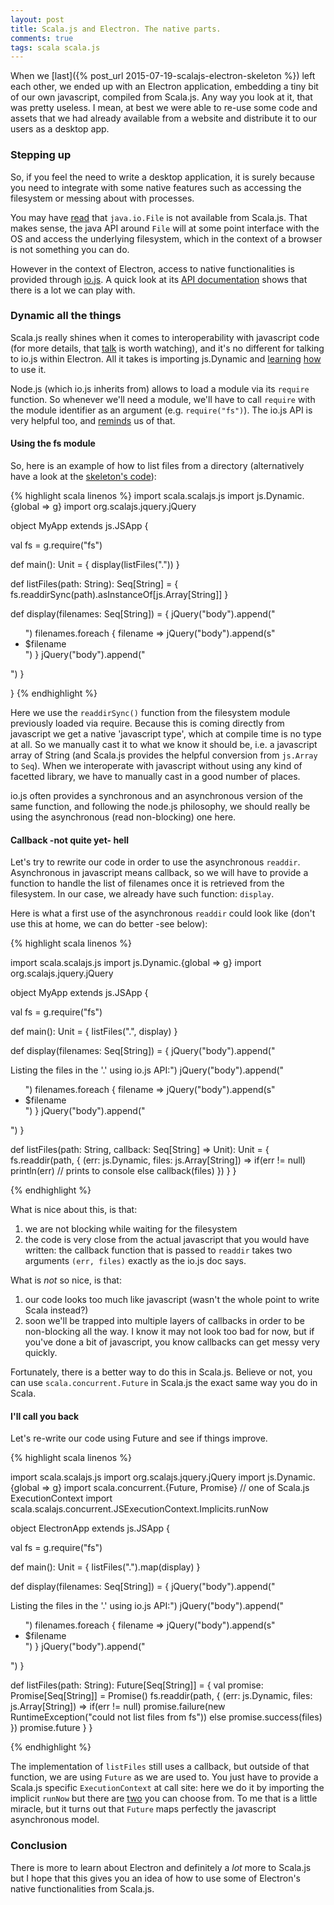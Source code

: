 ```yaml
---
layout: post
title: Scala.js and Electron. The native parts.
comments: true
tags: scala scala.js
---
```

When we [last]({% post_url 2015-07-19-scalajs-electron-skeleton %}) left each other, we ended up with an Electron application, embedding a tiny bit of our own javascript, compiled from Scala.js. Any way you look at it, that was pretty useless. I mean, at best we were able to re-use some code and assets that we had already available from a website and distribute it to our users as a desktop app.

### Stepping up
So, if you feel the need to write a desktop application, it is surely because you need to integrate with some native features such as accessing the filesystem or messing about with processes.

You may have [read](https://lihaoyi.github.io/hands-on-scala-js/#DeviationsfromScala-JVM) that `java.io.File` is not available from Scala.js. That makes sense, the java API around `File` will at some point interface with the OS and access the underlying filesystem, which in the context of a browser is not something you can do.

However in the context of Electron, access to native functionalities is provided through [io.js](https://iojs.org/en/index.html). A quick look at its [API documentation](https://iojs.org/api/) shows that there is a lot we can play with.

### Dynamic all the things
Scala.js really shines when it comes to interoperability with javascript code (for more details, that [talk](https://www.parleys.com/tutorial/scala-js-semantics-how-support-performance-javascript-interop) is worth watching), and it's no different for talking to io.js within Electron. All it takes is importing js.Dynamic and [learning](http://www.scala-js.org/doc/calling-javascript.html) [how](https://stackoverflow.com/questions/28656343/how-to-invoke-nodejs-modules-from-scala-js) to use it.

Node.js (which io.js inherits from) allows to load a module via its `require` function. So whenever we'll need a module, we'll have to call `require` with the module identifier as an argument (e.g. `require("fs")`). The io.js API is very helpful too, and [reminds](https://iojs.org/api/fs.html#fs_file_system) us of that.

#### Using the fs module
So, here is an example of how to list files from a directory (alternatively have a look at the [skeleton's code](https://github.com/bchazalet/scalajs-electron-skeleton/blob/4e28b88c1da1a3d1d26a9b8a879e65651651ff4f/scalajs/src/main/scala/com/example/electronapp/ElectronApp.scala)):

{% highlight scala linenos %}
import scala.scalajs.js
import js.Dynamic.{global => g}
import org.scalajs.jquery.jQuery

object MyApp extends js.JSApp {

  val fs = g.require("fs")

  def main(): Unit = {
    display(listFiles("."))
  }

  def listFiles(path: String): Seq[String] = {
    fs.readdirSync(path).asInstanceOf[js.Array[String]]
  }

  def display(filenames: Seq[String]) = {
    jQuery("body").append("<ul>")
    filenames.foreach { filename =>
      jQuery("body").append(s"<li>$filename</li>")
    }
    jQuery("body").append("</ul></p>")
  }

}
{% endhighlight %}

Here we use the `readdirSync()` function from the filesystem module previously loaded via require. Because this is coming directly from javascript we get a native 'javascript type', which at compile time is no type at all. So we manually cast it to what we know it should be, i.e. a javascript array of String (and Scala.js provides the helpful conversion from `js.Array` to `Seq`). When we interoperate with javascript without using any kind of facetted library, we have to manually cast in a good number of places.

io.js often provides a synchronous and an asynchronous version of the same function, and following the node.js philosophy, we should really be using the asynchronous (read non-blocking) one here.

#### Callback -not quite yet- hell
Let's try to rewrite our code in order to use the asynchronous `readdir`. Asynchronous in javascript means callback, so we will have to provide a function to handle the list of filenames once it is retrieved from the filesystem. In our case, we already have such function: `display`.

Here is what a first use of the asynchronous `readdir` could look like (don't use this at home, we can do better -see below):

{% highlight scala linenos %}

import scala.scalajs.js
import js.Dynamic.{global => g}
import org.scalajs.jquery.jQuery

object MyApp extends js.JSApp {

  val fs = g.require("fs")

  def main(): Unit = {
    listFiles(".", display)
  }

  def display(filenames: Seq[String]) = {
    jQuery("body").append("<p>Listing the files in the '.' using io.js API:")
    jQuery("body").append("<ul>")
    filenames.foreach { filename =>
      jQuery("body").append(s"<li>$filename</li>")
    }
    jQuery("body").append("</ul></p>")
  }

  def listFiles(path: String, callback: Seq[String] => Unit): Unit = {
    fs.readdir(path, { (err: js.Dynamic, files: js.Array[String]) =>
      if(err != null)
        println(err) // prints to console
      else
        callback(files)
    })
  }
}

{% endhighlight %}

What is nice about this, is that:

1. we are not blocking while waiting for the filesystem
2. the code is very close from the actual javascript that you would have written: the callback function that is passed to `readdir` takes two arguments `(err, files)` exactly as the io.js doc says.

What is *not* so nice, is that:

1. our code looks too much like javascript (wasn't the whole point to write Scala instead?)
2. soon we'll be trapped into multiple layers of callbacks in order to be non-blocking all the way. I know it may not look too bad for now, but if you've done a bit of javascript, you know callbacks can get messy very quickly.

Fortunately, there is a better way to do this in Scala.js. Believe or not, you can use `scala.concurrent.Future` in Scala.js the exact same way you do in Scala.

#### I'll call you back
Let's re-write our code using Future and see if things improve.

{% highlight scala linenos %}

import scala.scalajs.js
import org.scalajs.jquery.jQuery
import js.Dynamic.{global => g}
import scala.concurrent.{Future, Promise}
// one of Scala.js ExecutionContext
import scala.scalajs.concurrent.JSExecutionContext.Implicits.runNow

object ElectronApp extends js.JSApp {

  val fs = g.require("fs")

  def main(): Unit = {
    listFiles(".").map(display)
  }

  def display(filenames: Seq[String]) = {
    jQuery("body").append("<p>Listing the files in the '.' using io.js API:")
    jQuery("body").append("<ul>")
    filenames.foreach { filename =>
      jQuery("body").append(s"<li>$filename</li>")
    }
    jQuery("body").append("</ul></p>")
  }

  def listFiles(path: String): Future[Seq[String]] = {
    val promise: Promise[Seq[String]] = Promise()
    fs.readdir(path, { (err: js.Dynamic, files: js.Array[String]) =>
      if(err != null)
        promise.failure(new RuntimeException("could not list files from fs"))
      else
        promise.success(files)
    })
    promise.future
  }
}

{% endhighlight %}

The implementation of `listFiles` still uses a callback, but outside of that function, we are using `Future` as we are used to. You just have to provide a Scala.js specific `ExecutionContext` at call site: here we do it by importing the implicit `runNow` but there are [two](https://github.com/scala-js/scala-js/blob/master/library/src/main/scala/scala/scalajs/concurrent/JSExecutionContext.scala) you can choose from. To me that is a little miracle, but it turns out that `Future` maps perfectly the javascript asynchronous model.

### Conclusion
There is more to learn about Electron and definitely a *lot* more to Scala.js but I hope that this gives you an idea of how to use some of Electron's native functionalities from Scala.js.
